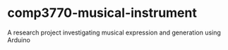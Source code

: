 # comp3770-musical-instrument
A research project investigating musical expression and generation using Arduino
